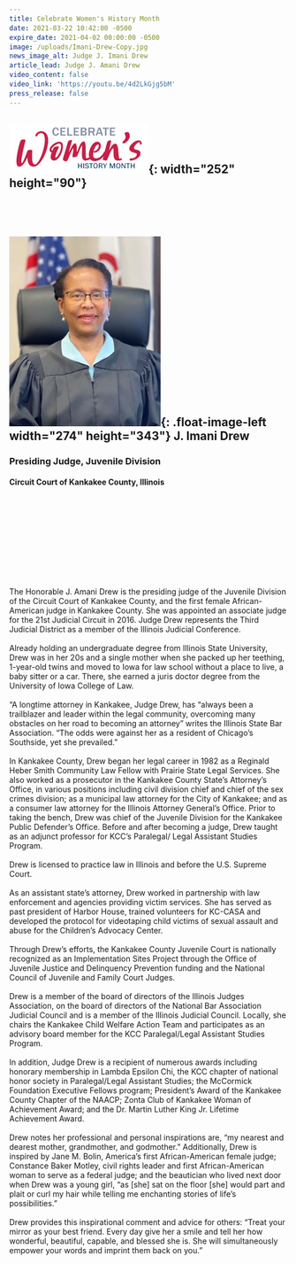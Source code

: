 ```yaml
---
title: Celebrate Women's History Month
date: 2021-03-22 10:42:00 -0500
expire_date: 2021-04-02 00:00:00 -0500
image: /uploads/Imani-Drew-Copy.jpg
news_image_alt: Judge J. Imani Drew
article_lead: Judge J. Amani Drew
video_content: false
video_link: 'https://youtu.be/4d2LkGjg5bM'
press_release: false
---
```

## ![](/uploads/celebrate-womens-history-month-heading.jpg){: width="252" height="90"}

## &nbsp;

## ![](/uploads/Imani-Drew-Copy.jpg){: .float-image-left width="274" height="343"}&nbsp;J. Imani Drew&nbsp;

### Presiding Judge, Juvenile Division&nbsp;

#### Circuit Court of Kankakee County, Illinois

## &nbsp;

## &nbsp;

## &nbsp;

The Honorable J. Amani Drew is the presiding judge of the Juvenile Division of the Circuit Court of Kankakee County, and the first female African-American judge in Kankakee County. She was appointed an associate judge for the 21st Judicial Circuit in 2016. Judge Drew represents the Third Judicial District as a member of the Illinois Judicial Conference.&nbsp;<br><br>Already holding an undergraduate degree from Illinois State University, Drew was in her 20s and a single mother when she packed up her teething, 1-year-old twins and moved to Iowa for law school without a place to live, a baby sitter or a car. There, she earned a juris doctor degree from the University of Iowa College of Law.&nbsp;<br><br>“A longtime attorney in Kankakee, Judge Drew, has “always been a trailblazer and leader within the legal community, overcoming many obstacles on her road to becoming an attorney” writes the Illinois State Bar Association. “The odds were against her as a resident of Chicago’s Southside, yet she prevailed.”&nbsp;<br><br>In Kankakee County, Drew began her legal career in 1982 as a Reginald Heber Smith Community Law Fellow with Prairie State Legal Services. She also worked as a prosecutor in the Kankakee County State’s Attorney’s Office, in various positions including civil division chief and chief of the sex crimes division; as a municipal law attorney for the City of Kankakee; and as a consumer law attorney for the Illinois Attorney General’s Office. Prior to taking the bench, Drew was chief of the Juvenile Division for the Kankakee Public Defender’s Office. Before and after becoming a judge, Drew taught as an adjunct professor for KCC’s Paralegal/ Legal Assistant Studies Program.&nbsp;<br><br>Drew is licensed to practice law in Illinois and before the U.S. Supreme Court.&nbsp;<br><br>As an assistant state’s attorney, Drew worked in partnership with law enforcement and agencies providing victim services. She has served as past president of Harbor House, trained volunteers for KC-CASA and developed the protocol for videotaping child victims of sexual assault and abuse for the Children’s Advocacy Center.&nbsp;<br><br>Through Drew’s efforts, the Kankakee County Juvenile Court is nationally recognized as an Implementation Sites Project through the Office of Juvenile Justice and Delinquency Prevention funding and the National Council of Juvenile and Family Court Judges.&nbsp;<br><br>Drew is a member of the board of directors of the Illinois Judges Association, on the board of directors of the National Bar Association Judicial Council and is a member of the Illinois Judicial Council. Locally, she chairs the Kankakee Child Welfare Action Team and participates as an advisory board member for the KCC Paralegal/Legal Assistant Studies Program.&nbsp;<br><br>In addition, Judge Drew is a recipient of numerous awards including honorary membership in Lambda Epsilon Chi, the KCC chapter of national honor society in Paralegal/Legal Assistant Studies; the McCormick Foundation Executive Fellows program; President’s Award of the Kankakee County Chapter of the NAACP; Zonta Club of Kankakee Woman of Achievement Award; and the Dr. Martin Luther King Jr. Lifetime Achievement Award.&nbsp;<br><br>Drew notes her professional and personal inspirations are, “my nearest and dearest mother, grandmother, and godmother.” Additionally, Drew is inspired by Jane M. Bolin, America’s first African-American female judge; Constance Baker Motley, civil rights leader and first African-American woman to serve as a federal judge; and the beautician who lived next door when Drew was a young girl, “as \[she\] sat on the floor \[she\] would part and plait or curl my hair while telling me enchanting stories of life’s possibilities.”&nbsp;<br><br>Drew provides this inspirational comment and advice for others: “Treat your mirror as your best friend. Every day give her a smile and tell her how wonderful, beautiful, capable, and blessed she is. She will simultaneously empower your words and imprint them back on you.”

## &nbsp;
